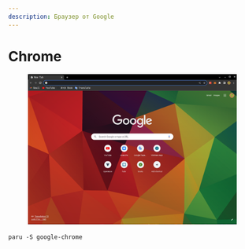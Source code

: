 ```yaml
---
description: Браузер от Google
---
```


# Chrome

<figure><img src="../../.gitbook/assets/image (8).png" alt=""><figcaption></figcaption></figure>

```shell
paru -S google-chrome
```
